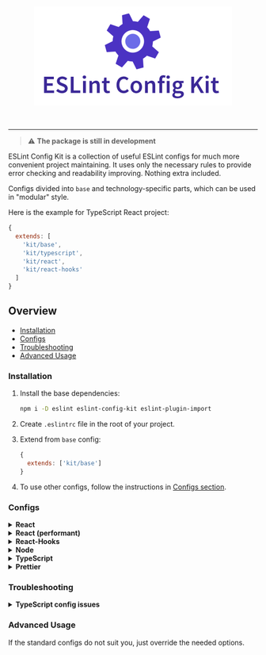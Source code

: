 <p align="center">
  <img src="./logo.png" alt="ESLint Config Kit" />
</p>

<br>

---
> :warning: **The package is still in development**

ESLint Config Kit is a collection of useful ESLint configs for much more convenient project maintaining. It uses only the necessary rules to provide error checking and readability improving. Nothing extra included.

Configs divided into `base` and technology-specific parts, which can be used in "modular" style.

Here is the example for TypeScript React project:

```js
{
  extends: [
    'kit/base',
    'kit/typescript',
    'kit/react',
    'kit/react-hooks'
  ]
}
```

## Overview

- [Installation](#installation)
- [Configs](#configs)
- [Troubleshooting](#troubleshooting)
- [Advanced Usage](#advanced-usage)

### Installation

1. Install the base dependencies:
   ```sh
   npm i -D eslint eslint-config-kit eslint-plugin-import
   ```

2. Create `.eslintrc` file in the root of your project.

3. Extend from `base` config:
   ```js
   {
     extends: ['kit/base']
   }
   ```

4. To use other configs, follow the instructions in [Configs section](#configs).

### Configs

<details>
<summary><b>React</b></summary>

1. Install dependencies:
   ```sh
   npm i -D babel-eslint eslint-plugin-react
   ```

   **Note:** this config uses babel-eslint parser by default. It requires `babel/core@>=7.2.0` and a valid Babel configuration file to run. If you do not have this already set up, please see the [Babel Usage Guide](https://babeljs.io/docs/en/usage).

2. Extend from `react` config and specify parser:
   ```diff
   {
   + parser: 'babel-eslint',
     extends: [
      'kit/base',
   +  'kit/react'
     ]
   }
   ```

3. Enable `react-hooks` config if you use hooks.

</details>

<details>
<summary><b>React (performant)</b></summary>

Differences with `react` config:

- Disallow using the array indexes for `key` prop.
- Disallow to use arrow functions in jsx, except for DOM components like `button`.
- Disallow to use props spreading (`{...props}`) in jsx, except for DOM components like `button`.

1. Install `react` config dependencies.

2. Extend from `react/performant` config (or replace `react` config with it):
   ```diff
   {
     parser: 'babel-eslint',
     extends: [
      'kit/base',
   -  'kit/react',
   +  'kit/react/performant'
     ]
   }
   ```

3. Enable `react-hooks` config if you use hooks.

</details>

<details>
<summary><b>React-Hooks</b></summary>

1. Install `react` config.

2. Install dependencies:
   ```sh
   npm i -D eslint-plugin-react-hooks
   ```

3. Extend from `react-hooks` config:
   ```diff
   {
     parser: 'babel-eslint',
     extends: [
      'kit/base',
      'kit/react',
   +  'kit/react-hooks'
     ]
   }
   ```

</details>

<details>
<summary><b>Node</b></summary>

This config just enables the `node` env, it doesn't add any rules.

1. Extend from `node` config:
   ```diff
   {
     extends: [
      'kit/base',
   +  'kit/node'
     ]
   }
   ```

</details>

<details>
<summary><b>TypeScript</b></summary>

1. Install dependencies:
   ```sh
   npm i -D @typescript-eslint/parser @typescript-eslint/eslint-plugin
   ```

2. Extend from `typescript` config and specify parser:
   ```diff
   {
   + parser: '@typescript-eslint/parser',
     extends: [
      'kit/base',
   +  'kit/typescript'
     ]
   }
   ```

   **Note:** It should be placed **under** any other config. Otherwise, wrong parser may be applied.

</details>

<details>
<summary><b>Prettier</b></summary>

This config just enables the `prettier` plugin and adds `prettier/prettier` rule.

1. Install dependencies:
   ```sh
   npm i -D prettier eslint-plugin-prettier
   ```

2. Extend from `prettier` config:
   ```diff
   {
     extends: [
      'kit/base',
   +  'kit/prettier'
     ]
   }
   ```

3. Create `.prettierrc` file in the root of your project add specify your formatting settings.

4. (optional) Use the recommended settings:
   ```js
   {
     "semi": false,
     "singleQuote": true,
     "tabWidth": 2,
     "quoteProps": "consistent",
     "trailingComma": "all",
     "endOfLine": "lf"
   } 
   ```

</details>

### Troubleshooting

<details>
<summary><b>TypeScript config issues</b></summary>

**Issue:** You have used a rule which requires parserServices to be generated. You must therefore provide a value for the "parserOptions.project" property for @typescript-eslint/parser.

**Solution:** You should specify your tsconfig location manually in `parserOptions`:

```diff
{
  parser: '@typescript-eslint/parser',
+ parserOptions: {
+   project: './tsconfig.json'
+ },
  extends: [
    'kit/base',
    'kit/typescript'
  ]
}
```

If it doesn't work, try to rename eslint config file to `.eslintrc.js` and resolve `tsconfig.json` path:

```js
const path = require('path')

module.exports = {
  parser: '@typescript-eslint/parser',
  parserOptions: {
    project: path.resolve(__dirname, './tsconfig.json') // or your tsconfig location
  },
  extends: [
    'kit/base',
    'kit/typescript'
  ]
}
```

</details>

### Advanced Usage

If the standard configs do not suit you, just override the needed options.